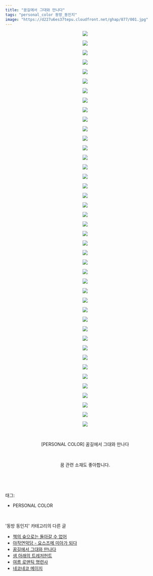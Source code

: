 ```yaml
---
title: "꿈길에서 그대와 만나다"
tags: "personal_color 동방_동인지"
image: "https://d227u6es37tepu.cloudfront.net/ghap/877/001.jpg"
---
```

<div class="article">
<p style="text-align: center; clear: none; float: none;"><img src="{{ site.imgserver6 }}/ghap/877/001.jpg"/></p>
<p style="text-align: center; clear: none; float: none;"><img src="{{ site.imgserver6 }}/ghap/877/002.jpg"/></p>
<p style="text-align: center; clear: none; float: none;"><img src="{{ site.imgserver6 }}/ghap/877/003.jpg"/></p>
<p style="text-align: center; clear: none; float: none;"><img src="{{ site.imgserver6 }}/ghap/877/004.jpg"/></p>
<p style="text-align: center; clear: none; float: none;"><img src="{{ site.imgserver6 }}/ghap/877/005.jpg"/></p>
<p style="text-align: center; clear: none; float: none;"><img src="{{ site.imgserver6 }}/ghap/877/006.jpg"/></p>
<p style="text-align: center; clear: none; float: none;"><img src="{{ site.imgserver6 }}/ghap/877/007.jpg"/></p>
<p style="text-align: center; clear: none; float: none;"><img src="{{ site.imgserver6 }}/ghap/877/008.jpg"/></p>
<p style="text-align: center; clear: none; float: none;"><img src="{{ site.imgserver6 }}/ghap/877/009.jpg"/></p>
<p style="text-align: center; clear: none; float: none;"><img src="{{ site.imgserver6 }}/ghap/877/010.jpg"/></p>
<p style="text-align: center; clear: none; float: none;"><img src="{{ site.imgserver6 }}/ghap/877/011.jpg"/></p>
<p style="text-align: center; clear: none; float: none;"><img src="{{ site.imgserver6 }}/ghap/877/012.jpg"/></p>
<p style="text-align: center; clear: none; float: none;"><img src="{{ site.imgserver6 }}/ghap/877/013.jpg"/></p>
<p style="text-align: center; clear: none; float: none;"><img src="{{ site.imgserver6 }}/ghap/877/014.jpg"/></p>
<p style="text-align: center; clear: none; float: none;"><img src="{{ site.imgserver6 }}/ghap/877/015.jpg"/></p>
<p style="text-align: center; clear: none; float: none;"><img src="{{ site.imgserver6 }}/ghap/877/016.jpg"/></p>
<p style="text-align: center; clear: none; float: none;"><img src="{{ site.imgserver6 }}/ghap/877/017.jpg"/></p>
<p style="text-align: center; clear: none; float: none;"><img src="{{ site.imgserver6 }}/ghap/877/018.jpg"/></p>
<p style="text-align: center; clear: none; float: none;"><img src="{{ site.imgserver6 }}/ghap/877/019.jpg"/></p>
<p style="text-align: center; clear: none; float: none;"><img src="{{ site.imgserver6 }}/ghap/877/020.jpg"/></p>
<p style="text-align: center; clear: none; float: none;"><img src="{{ site.imgserver6 }}/ghap/877/021.jpg"/></p>
<p style="text-align: center; clear: none; float: none;"><img src="{{ site.imgserver6 }}/ghap/877/022.jpg"/></p>
<p style="text-align: center; clear: none; float: none;"><img src="{{ site.imgserver6 }}/ghap/877/023.jpg"/></p>
<p style="text-align: center; clear: none; float: none;"><img src="{{ site.imgserver6 }}/ghap/877/024.jpg"/></p>
<p style="text-align: center; clear: none; float: none;"><img src="{{ site.imgserver6 }}/ghap/877/025.jpg"/></p>
<p style="text-align: center; clear: none; float: none;"><img src="{{ site.imgserver6 }}/ghap/877/026.jpg"/></p>
<p style="text-align: center; clear: none; float: none;"><img src="{{ site.imgserver6 }}/ghap/877/027.jpg"/></p>
<p style="text-align: center; clear: none; float: none;"><img src="{{ site.imgserver6 }}/ghap/877/028.jpg"/></p>
<p style="text-align: center; clear: none; float: none;"><img src="{{ site.imgserver6 }}/ghap/877/029.jpg"/></p>
<p style="text-align: center; clear: none; float: none;"><img src="{{ site.imgserver6 }}/ghap/877/030.jpg"/></p>
<p style="text-align: center; clear: none; float: none;"><img src="{{ site.imgserver6 }}/ghap/877/031.jpg"/></p>
<p style="text-align: center; clear: none; float: none;"><img src="{{ site.imgserver6 }}/ghap/877/032.jpg"/></p>
<p style="text-align: center; clear: none; float: none;"><img src="{{ site.imgserver6 }}/ghap/877/033.jpg"/></p>
<p style="text-align: center; clear: none; float: none;"><img src="{{ site.imgserver6 }}/ghap/877/034.jpg"/></p>
<p style="text-align: center; clear: none; float: none;"><img src="{{ site.imgserver6 }}/ghap/877/035.jpg"/></p>
<p style="text-align: center; clear: none; float: none;"><img src="{{ site.imgserver6 }}/ghap/877/036.jpg"/></p>
<p style="text-align: center; clear: none; float: none;"><img src="{{ site.imgserver6 }}/ghap/877/037.jpg"/></p>
<p style="text-align: center; clear: none; float: none;"><img src="{{ site.imgserver6 }}/ghap/877/038.jpg"/></p>
<p style="text-align: center; clear: none; float: none;"><img src="{{ site.imgserver6 }}/ghap/877/039.jpg"/></p>
<p style="text-align: center; clear: none; float: none;"><img src="{{ site.imgserver6 }}/ghap/877/040.jpg"/></p>
<p style="text-align: center; clear: none; float: none;"><img src="{{ site.imgserver6 }}/ghap/877/041.jpg"/></p>
<p style="text-align: center; clear: none; float: none;"><img src="{{ site.imgserver6 }}/ghap/877/042.jpg"/></p>
<p style="text-align: center; clear: none; float: none;"><br/></p>
<p style="text-align: center; clear: none; float: none;">[PERSONAL COLOR] 꿈길에서 그대와 만나다</p>
<p style="text-align: center; clear: none; float: none;"><br/></p>
<p style="text-align: center; clear: none; float: none;">꿈 관련 소재도 좋아합니다.</p>
<p><br/></p>
</div><br/>
<div class="tagTrail">
<p>태그: </p>
<ul>
<li>PERSONAL COLOR</li>
</ul>
</div><br/>
<div class="another">
<p>'동방 동인지' 카테고리의 다른 글</p>
<ul>
<li><a href="/ghap_880">책의 숲으로는 돌아갈 수 없어</a></li>
<li><a href="/ghap_878">야작연악담 - 요스즈메 미아가 되다</a></li>
<li><a href="/ghap_877">꿈길에서 그대와 만나다</a></li>
<li><a href="/ghap_875">샘 아래의 트레저헌트</a></li>
<li><a href="/ghap_874">여름 로맨틱 명련사</a></li>
<li><a href="/ghap_873">네코네코 메이지</a></li>
</ul>
</div><br/>
<div class="cb_module cb_fluid">
<div class="cb_wrt cb_profile">
</div><!-- commentList close -->
</div><br/>
